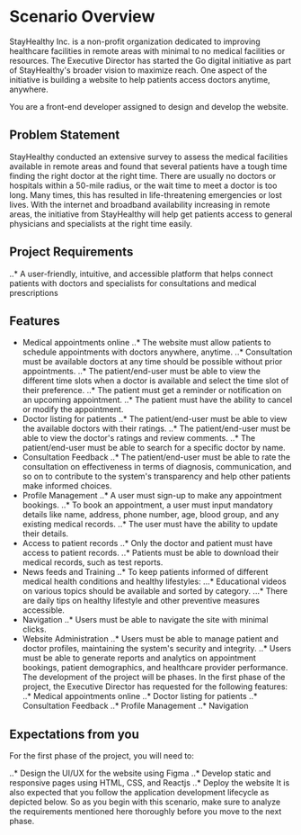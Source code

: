 # Scenario Overview
StayHealthy Inc. is a non-profit organization dedicated to improving healthcare facilities in remote areas with minimal to no medical facilities or resources. The Executive Director has started the Go digital initiative as part of StayHealthy's broader vision to maximize reach. One aspect of the initiative is building a website to help patients access doctors anytime, anywhere.

You are a front-end developer assigned to design and develop the website.

## Problem Statement
StayHealthy conducted an extensive survey to assess the medical facilities available in remote areas and found that several patients have a tough time finding the right doctor at the right time. There are usually no doctors or hospitals within a 50-mile radius, or the wait time to meet a doctor is too long. Many times, this has resulted in life-threatening emergencies or lost lives.
With the internet and broadband availability increasing in remote areas, the initiative from StayHealthy will help get patients access to general physicians and specialists at the right time easily.

## Project Requirements
..* A user-friendly, intuitive, and accessible platform that helps connect patients with doctors and specialists for consultations and medical prescriptions

## Features
* Medical appointments online
..* The website must allow patients to schedule appointments with doctors anywhere, anytime.
..* Consultation must be available doctors at any time should be possible without prior appointments.
..* The patient/end-user must be able to view the different time slots when a doctor is available and select the time slot of their preference.
..* The patient must get a reminder or notification on an upcoming appointment.
..* The patient must have the ability to cancel or modify the appointment.
* Doctor listing for patients
..* The patient/end-user must be able to view the available doctors with their ratings.
..* The patient/end-user must be able to view the doctor's ratings and review comments.
..* The patient/end-user must be able to search for a specific doctor by name.
* Consultation Feedback
..* The patient/end-user must be able to rate the consultation on effectiveness in terms of diagnosis, communication, and so on to contribute to the system's transparency and help other patients make informed choices.
* Profile Management
..* A user must sign-up to make any appointment bookings.
..* To book an appointment, a user must input mandatory details like name, address, phone number, age, blood group, and any existing medical records.
..* The user must have the ability to update their details.
* Access to patient records
..* Only the doctor and patient must have access to patient records.
..* Patients must be able to download their medical records, such as test reports.
* News feeds and Training
..* To keep patients informed of different medical health conditions and healthy lifestyles:
...* Educational videos on various topics should be available and sorted by category.
...* There are daily tips on healthy lifestyle and other preventive measures accessible.
* Navigation
..* Users must be able to navigate the site with minimal clicks.
* Website Administration
..* Users must be able to manage patient and doctor profiles, maintaining the system's security and integrity.
..* Users must be able to generate reports and analytics on appointment bookings, patient demographics, and healthcare provider performance.
The development of the project will be phases. In the first phase of the project, the Executive Director has requested for the following features:
..* Medical appointments online
..* Doctor listing for patients
..* Consultation Feedback
..* Profile Management
..* Navigation
## Expectations from you
For the first phase of the project, you will need to:

..* Design the UI/UX for the website using Figma
..* Develop static and responsive pages using HTML, CSS, and Reactjs
..* Deploy the website
It is also expected that you follow the application development lifecycle as depicted below. So as you begin with this scenario, make sure to analyze the requirements mentioned here thoroughly before you move to the next phase.
